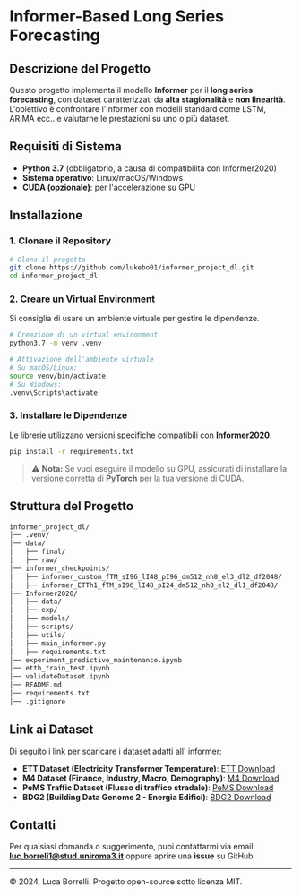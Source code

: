 # Informer-Based Long Series Forecasting

## Descrizione del Progetto
Questo progetto implementa il modello **Informer** per il **long series forecasting**, con dataset caratterizzati da **alta stagionalità** e **non linearità**. L'obiettivo è confrontare l'Informer con modelli standard come LSTM, ARIMA ecc.. e valutarne le prestazioni su uno o più dataset.

## Requisiti di Sistema
- **Python 3.7** (obbligatorio, a causa di compatibilità con Informer2020)
- **Sistema operativo**: Linux/macOS/Windows
- **CUDA (opzionale)**: per l'accelerazione su GPU

## Installazione

### 1. Clonare il Repository
```sh
# Clona il progetto
git clone https://github.com/lukebo01/informer_project_dl.git
cd informer_project_dl
```

### 2. Creare un Virtual Environment
Si consiglia di usare un ambiente virtuale per gestire le dipendenze.
```sh
# Creazione di un virtual environment
python3.7 -m venv .venv

# Attivazione dell'ambiente virtuale
# Su macOS/Linux:
source venv/bin/activate
# Su Windows:
.venv\Scripts\activate
```

### 3. Installare le Dipendenze
Le librerie utilizzano versioni specifiche compatibili con **Informer2020**.
```sh
pip install -r requirements.txt
```

> ⚠️ **Nota:** Se vuoi eseguire il modello su GPU, assicurati di installare la versione corretta di **PyTorch** per la tua versione di CUDA.



## Struttura del Progetto
```bash
informer_project_dl/
│── .venv/
│── data/
│   ├── final/
│   ├── raw/
│── informer_checkpoints/
│   ├── informer_custom_fTM_sI96_lI48_pI96_dm512_nh8_el3_dl2_df2048/
│   ├── informer_ETTh1_fTM_sI96_lI48_pI24_dm512_nh8_el2_dl1_df2048/
│── Informer2020/
│   ├── data/
│   ├── exp/
│   ├── models/
│   ├── scripts/
│   ├── utils/
│   ├── main_informer.py
│   ├── requirements.txt
│── experiment_predictive_maintenance.ipynb
│── etth_train_test.ipynb
│── validateDataset.ipynb
│── README.md
│── requirements.txt
│── .gitignore

```

## Link ai Dataset
Di seguito i link per scaricare i dataset adatti all' informer:

- **ETT Dataset (Electricity Transformer Temperature)**: [ETT Download](https://github.com/zhouhaoyi/ETDataset)
- **M4 Dataset (Finance, Industry, Macro, Demography)**: [M4 Download](https://www.kaggle.com/competitions/m4-forecasting)
- **PeMS Traffic Dataset (Flusso di traffico stradale)**: [PeMS Download](https://doi.org/10.5281/zenodo.12247)
- **BDG2 (Building Data Genome 2 - Energia Edifici)**: [BDG2 Download](https://github.com/buds-lab/building-data-genome-project-2)

## Contatti
Per qualsiasi domanda o suggerimento, puoi contattarmi via email: **luc.borreli1@stud.uniroma3.it** oppure aprire una **issue** su GitHub.

---
© 2024, Luca Borrelli. Progetto open-source sotto licenza MIT.

